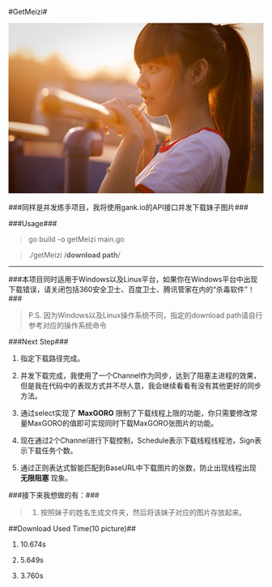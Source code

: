 #GetMeizi#

![image](https://github.com/HackeZ/getMeizi/blob/master/img/head.jpg)

###同样是并发练手项目，我将使用gank.io的API接口并发下载妹子图片###

###Usage###

> go build -o getMeizi main.go

> ./getMeizi /**download path**/

----


###本项目同时适用于Windows以及Linux平台，如果你在Windows平台中出现下载错误，请关闭包括360安全卫士、百度卫士、腾讯管家在内的“杀毒软件”！###

> P.S. 因为Windows以及Linux操作系统不同，指定的download path请自行参考对应的操作系统命令

###Next Step###

1. 指定下载路径完成。

2. 并发下载完成，我使用了一个Channel作为同步，达到了阻塞主进程的效果，但是我在代码中的表现方式并不尽人意，我会继续看看有没有其他更好的同步方法。

3. 通过select实现了 **MaxGORO** 限制了下载线程上限的功能，你只需要修改常量MaxGORO的值即可实现同时下载MaxGORO张图片的功能。

4. 现在通过2个Channel进行下载控制，Schedule表示下载线程线程池，Sign表示下载任务个数。

5. 通过正则表达式智能匹配到BaseURL中下载图片的张数，防止出现线程出现 **无限阻塞** 现象。

###接下来我想做的有：###

> 1. 按照妹子的姓名生成文件夹，然后将该妹子对应的图片存放起来。


##Download Used Time(10 picture)##

1. 10.674s

2. 5.649s

3. 3.760s
